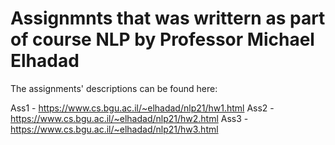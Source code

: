 # Assignmnts that was writtern as part of course NLP by Professor Michael Elhadad
The assignments' descriptions can be found here:

Ass1 - https://www.cs.bgu.ac.il/~elhadad/nlp21/hw1.html
Ass2 - https://www.cs.bgu.ac.il/~elhadad/nlp21/hw2.html
Ass3 - https://www.cs.bgu.ac.il/~elhadad/nlp21/hw3.html
